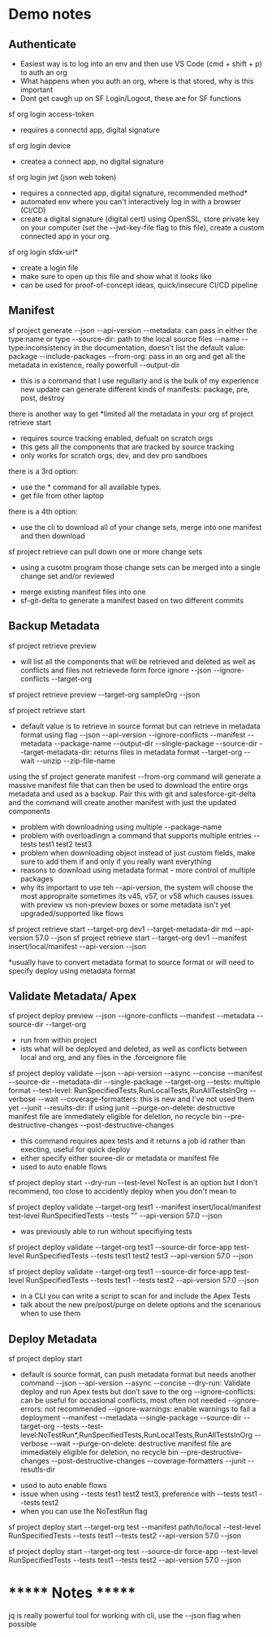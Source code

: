 # Demo notes

## Authenticate

- Easiest way is to log into an env and then use VS Code (cmd + shift + p) to auth an org
- What happens when you auth an org, where is that stored, why is this important
- Dont get caugh up on SF Login/Logout, these are for SF functions

sf org login access-token 
- requires a connectd app, digital signature

sf org login device
- createa a connect app, no  digital signature

sf org login jwt (json web token)
- requires a connected app, digital signature, recommended method*
- automated env where you can't interactively log in with a browser (CI/CD)
- create a digital signature (digital cert) using OpenSSL, store private key on your computer (set the --jwt-key-file flag to this file), create a custom connected app in your org. 

sf org login sfdx-url* 
- create a login file
- make sure to open up this file and show what it looks like
- can be used for proof-of-concept ideas, quick/insecure CI/CD pipeline


## Manifest
sf project generate 
--json
--api-version
--metadata: can pass in either the type:name or type
--source-dir: path to the local source files
--name
--type:inconsistency in the documentation, doesn't list the default value: package
--include-packages
--from-org: pass in an org and get all the metadata in existence, really powerfull
--output-dir


- this is a command that I use regullarly and is the bulk of my experience
new update can generate different kinds of manifests: package, pre, post, destroy

there is another way to get *limited all the metadata in your org
sf project retrieve start
- requires source tracking enabled, defualt on scratch orgs
- this gets all the components that are tracked by source tracking
- only works for scratch orgs, dev, and dev pro sandboes

there is a 3rd option:
- use the * command for all available types.
- get file from other laptop

there is a 4th option: 
- use the cli to download all of your change sets, merge into one manifest and then download

sf project retrieve can pull down one or more change sets
- using a cusotm program those change sets can be merged into a single change set and/or reviewed 

* merge existing manifest files into one
* sf-git-delta to generate a manifest based on two different commits


## Backup Metadata
sf project retrieve preview
- will list all the components that will be retrieved and deleted as well as conflicts and files not retrievede form force ignore
--json
--ignore-conflicts
--target-org

sf project retrieve preview --target-org sampleOrg --json

sf project retrieve start
- default value is to retrieve in source format but can retrieve in metadata format using flag
--json
--api-version
--ignore-conflicts
--manifest
--metadata
--package-name
--output-dir
--single-package
--source-dir
--target-metadata-dir: returns files in metadata format
--target-org
--wait
--unzip
--zip-file-name

using the sf project generate manifest --from-org command will generate a massive manifest file that can then be used to download the entire orgs metadata and used as a backup. Pair this with git and salesforce-git-delta and the command will create another manifest with just the updated components

* problem with downloadning using multiple --package-name
* problem with overloadingn a command that supports multiple entries --tests test1 test2 test3
* problem when downloading object instead of just custom fields, make sure to add them if and only if you really want everything
* reasons to download using metadata format - more control of multiple packages
* why its important to use teh --api-version, the system will choose the most appropraite sometimes its v45, v57, or v58 which causes issues with preview vs non-preview boxes or some metadata isn't yet upgraded/supported like flows

sf project retrieve start --target-org dev1 --target-metadata-dir md --api-version 57.0 --json
sf project retrieve start --target-org dev1 --manifest insert/local/manifest --api-version --json

*usually have to convert metadata format to source format or will need to specify deploy using metadata format

##  Validate Metadata/ Apex

sf project deploy preview
--json
--ignore-conflicts
--manifest
--metadata
--source-dir
--target-org

* run from within project
* ists what will be deployed and deleted, as well as conflicts between local and org, and any files in the .forceignore file

sf project deploy validate 
--json
--api-version
--async
--concise
--manifest
--source-dir
--metadata-dir
--single-package
--target-org
--tests: multiple format
--test-level: RunSpecifiedTests,RunLocalTests,RunAllTestsInOrg
--verbose
--wait
--coverage-formatters: this is new and I've not used them yet
--junit
--results-dir: if using junit 
--purge-on-delete: destructive manifest file are immediately eligible for deletion, no recycle bin
--pre-destructive-changes
--post-destructive-changes

* this command requires apex tests and it returns a job id rather than execting, useful for quick deploy
* either specify either souree-dir or metadata or manifest file
* used to auto enable flows

sf project deploy start --dry-run --test-level NoTest is an option but I don't recommend, too close to accidently deploy when you don't mean to

sf project deploy validate --target-org test1  --manifest insert/local/manifest test-level RunSpecifiedTests --tests ""  --api-version 57.0 --json
* was previously able to run without specifiying tests

sf project deploy validate --target-org test1  --source-dir force-app test-level RunSpecifiedTests --tests test1 test2 test3  --api-version 57.0 --json

sf project deploy validate --target-org test1  --source-dir force-app test-level RunSpecifiedTests --tests test1 --tests test2  --api-version 57.0 --json

* in a CLI you can write a script to scan for and include the Apex Tests
* talk about the new pre/post/purge on delete options and the scenarious when to use them

## Deploy Metadata

sf project deploy start
- default is source format, can push metadata format but needs another command
--json
--api-version
--async
--concise
--dry-run: Validate deploy and run Apex tests but don’t save to the org
--ignore-conflicts: can be useful for occasional conflicts, most often not needed
--ignore-errors: not recommended
--ignore-warnings: enable warnings to fail a deployment
--manifest
--metadata
--single-package
--source-dir
--target-org
--tests
--test-level:NoTestRun*,RunSpecifiedTests,RunLocalTests,RunAllTestsInOrg
--verbose
--wait
--purge-on-delete: destructive manifest file are immediately eligible for deletion, no recycle bin
--pre-destructive-changes
--post-destructive-changes
--coverage-formatters
--junit
--resutls-dir

* used to auto enable flows
* issue when using --tests test1 test2 test3, preference with --tests test1 --tests test2
* when you can use the NoTestRun flag

sf project deploy start --target-org test --manifest path/to/local --test-level RunSpecifiedTests --tests test1 --tests test2 --api-version 57.0 --json

sf project deploy start --target-org test --source-dir force-app --test-level RunSpecifiedTests --tests test1 --tests test2 --api-version 57.0 --json


# ***** Notes *****
jq is really powerful tool for working with cli, use the --json flag when possible